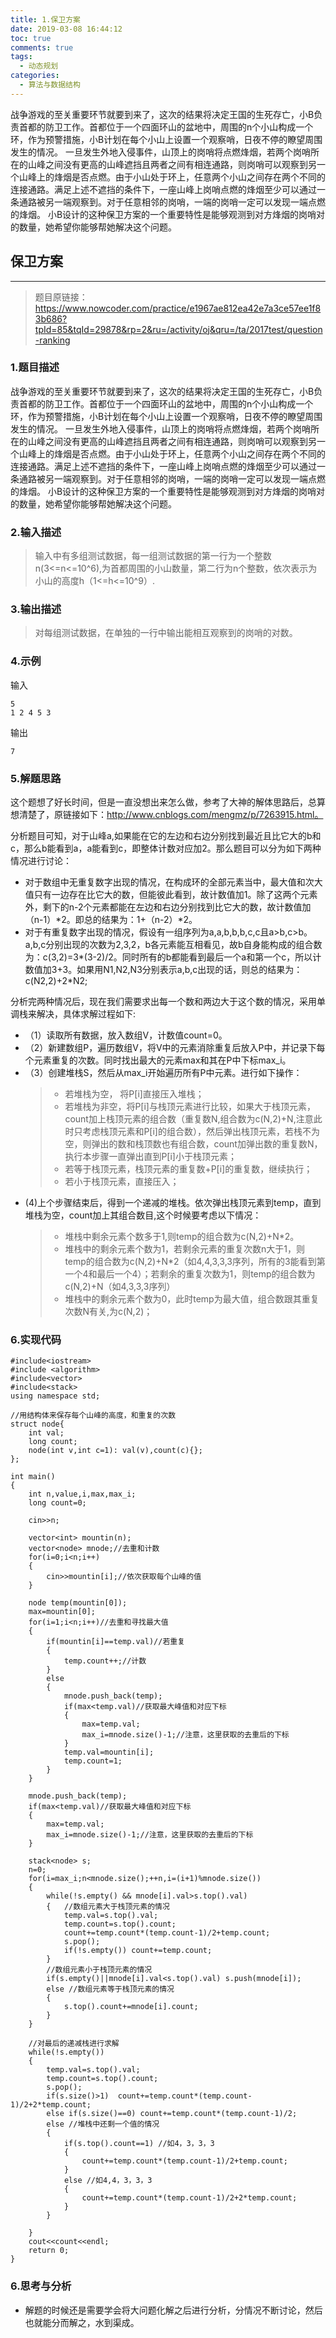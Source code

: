 ```yaml
---
title: 1.保卫方案
date: 2019-03-08 16:44:12
toc: true
comments: true
tags:
  - 动态规划
categories:
  - 算法与数据结构
---
```


战争游戏的至关重要环节就要到来了，这次的结果将决定王国的生死存亡，小B负责首都的防卫工作。首都位于一个四面环山的盆地中，周围的n个小山构成一个环，作为预警措施，小B计划在每个小山上设置一个观察哨，日夜不停的瞭望周围发生的情况。 一旦发生外地入侵事件，山顶上的岗哨将点燃烽烟，若两个岗哨所在的山峰之间没有更高的山峰遮挡且两者之间有相连通路，则岗哨可以观察到另一个山峰上的烽烟是否点燃。由于小山处于环上，任意两个小山之间存在两个不同的连接通路。满足上述不遮挡的条件下，一座山峰上岗哨点燃的烽烟至少可以通过一条通路被另一端观察到。对于任意相邻的岗哨，一端的岗哨一定可以发现一端点燃的烽烟。 小B设计的这种保卫方案的一个重要特性是能够观测到对方烽烟的岗哨对的数量，她希望你能够帮她解决这个问题。
<!--more-->

## 保卫方案 
------------------------------------------------------------
> 题目原链接：https://www.nowcoder.com/practice/e1967ae812ea42e7a3ce57ee1f83b686?tpId=85&tqId=29878&rp=2&ru=/activity/oj&qru=/ta/2017test/question-ranking

### 1.题目描述   
战争游戏的至关重要环节就要到来了，这次的结果将决定王国的生死存亡，小B负责首都的防卫工作。首都位于一个四面环山的盆地中，周围的n个小山构成一个环，作为预警措施，小B计划在每个小山上设置一个观察哨，日夜不停的瞭望周围发生的情况。 一旦发生外地入侵事件，山顶上的岗哨将点燃烽烟，若两个岗哨所在的山峰之间没有更高的山峰遮挡且两者之间有相连通路，则岗哨可以观察到另一个山峰上的烽烟是否点燃。由于小山处于环上，任意两个小山之间存在两个不同的连接通路。满足上述不遮挡的条件下，一座山峰上岗哨点燃的烽烟至少可以通过一条通路被另一端观察到。对于任意相邻的岗哨，一端的岗哨一定可以发现一端点燃的烽烟。 小B设计的这种保卫方案的一个重要特性是能够观测到对方烽烟的岗哨对的数量，她希望你能够帮她解决这个问题。

### 2.输入描述
> 输入中有多组测试数据，每一组测试数据的第一行为一个整数n(3<=n<=10^6),为首都周围的小山数量，第二行为n个整数，依次表示为小山的高度h（1<=h<=10^9）.

### 3.输出描述
> 对每组测试数据，在单独的一行中输出能相互观察到的岗哨的对数。

### 4.示例
输入
```
5
1 2 4 5 3
```
输出
```
7
```



### 5.解题思路
这个题想了好长时间，但是一直没想出来怎么做，参考了大神的解体思路后，总算想清楚了，原链接如下：http://www.cnblogs.com/mengmz/p/7263915.html。

分析题目可知，对于山峰a,如果能在它的左边和右边分别找到最近且比它大的b和c，那么b能看到a，a能看到c，即整体计数对应加2。那么题目可以分为如下两种情况进行讨论：  
* 对于数组中无重复数字出现的情况，在构成环的全部元素当中，最大值和次大值只有一边存在比它大的数，但能彼此看到，故计数值加1。除了这两个元素外，剩下的n-2个元素都能在左边和右边分别找到比它大的数，故计数值加（n-1）*2。即总的结果为：1+（n-2）*2。      
* 对于有重复数字出现的情况，假设有一组序列为a,a,b,b,b,c,c且a>b,c>b。a,b,c分别出现的次数为2,3,2，b各元素能互相看见，故b自身能构成的组合数为：c(3,2)=3*(3-2)/2。同时所有的b都能看到最后一个a和第一个c，所以计数值加3+3。如果用N1,N2,N3分别表示a,b,c出现的话，则总的结果为：c(N2,2)+2*N2;

分析完两种情况后，现在我们需要求出每一个数和两边大于这个数的情况，采用单调栈来解决，具体求解过程如下: 
* （1）读取所有数据，放入数组V，计数值count=0。
* （2）新建数组P，遍历数组V，将V中的元素消除重复后放入P中，并记录下每个元素重复的次数。同时找出最大的元素max和其在P中下标max_i。
* （3）创建堆栈S，然后从max_i开始遍历所有P中元素。进行如下操作：
     > * 若堆栈为空， 将P[i]直接压入堆栈；   
     > * 若堆栈为非空，将P[i]与栈顶元素进行比较，如果大于栈顶元素，count加上栈顶元素的组合数（重复数N,组合数为c(N,2)+N,注意此时只考虑栈顶元素和P[i]的组合数），然后弹出栈顶元素，若栈不为空，则弹出的数和栈顶数也有组合数，count加弹出数的重复数N，执行本步骤一直弹出直到P[i]小于栈顶元素；
     > * 若等于栈顶元素，栈顶元素的重复数+P[i]的重复数，继续执行；
     > * 若小于栈顶元素，直接压入；
* (4)上个步骤结束后，得到一个递减的堆栈。依次弹出栈顶元素到temp，直到堆栈为空，count加上其组合数目,这个时候要考虑以下情况：
     > * 堆栈中剩余元素个数多于1,则temp的组合数为c(N,2)+N*2。   
     > * 堆栈中的剩余元素个数为1，若剩余元素的重复次数n大于1，则temp的组合数为c(N,2)+N*2（如4,4,3,3,3序列，所有的3能看到第一个4和最后一个4）；若剩余的重复次数为1，则temp的组合数为c(N,2)+N（如4,3,3,3序列）
     > * 堆栈中的剩余元素个数为0，此时temp为最大值，组合数跟其重复次数N有关,为c(N,2)；   

### 6.实现代码
```
#include<iostream>
#include <algorithm>
#include<vector>
#include<stack>
using namespace std;

//用结构体来保存每个山峰的高度，和重复的次数
struct node{
    int val;
    long count;
    node(int v,int c=1): val(v),count(c){};
};

int main()
{
    int n,value,i,max,max_i;
    long count=0;

    cin>>n;
    
    vector<int> mountin(n);
    vector<node> mnode;//去重和计数
    for(i=0;i<n;i++)
    {
        cin>>mountin[i];//依次获取每个山峰的值
    }
    
    node temp(mountin[0]);
    max=mountin[0];
    for(i=1;i<n;i++)//去重和寻找最大值
    {
        if(mountin[i]==temp.val)//若重复
        {
            temp.count++;//计数
        }
        else  
        {
            mnode.push_back(temp);
            if(max<temp.val)//获取最大峰值和对应下标
            {
                max=temp.val;
                max_i=mnode.size()-1;//注意，这里获取的去重后的下标
            }
            temp.val=mountin[i];
            temp.count=1;
        }
    }
    
    mnode.push_back(temp);
    if(max<temp.val)//获取最大峰值和对应下标
    {
        max=temp.val;
        max_i=mnode.size()-1;//注意，这里获取的去重后的下标
    }
    
    stack<node> s;
    n=0;
    for(i=max_i;n<mnode.size();++n,i=(i+1)%mnode.size())
    {
        while(!s.empty() && mnode[i].val>s.top().val)
        {   //数组元素大于栈顶元素的情况
            temp.val=s.top().val;
            temp.count=s.top().count;
            count+=temp.count*(temp.count-1)/2+temp.count;
            s.pop();
            if(!s.empty()) count+=temp.count;
        }
        //数组元素小于栈顶元素的情况
        if(s.empty()||mnode[i].val<s.top().val) s.push(mnode[i]);
        else //数组元素等于栈顶元素的情况
        {
            s.top().count+=mnode[i].count;
        }
    }
    
    //对最后的递减栈进行求解
    while(!s.empty())
    {
        temp.val=s.top().val;
        temp.count=s.top().count;
        s.pop();
        if(s.size()>1)  count+=temp.count*(temp.count-1)/2+2*temp.count;
        else if(s.size()==0) count+=temp.count*(temp.count-1)/2;
        else //堆栈中还剩一个值的情况
        {   
            if(s.top().count==1) //如4，3，3，3
            {
                count+=temp.count*(temp.count-1)/2+temp.count;
            }
            else //如4,4，3，3，3
            {
                count+=temp.count*(temp.count-1)/2+2*temp.count;
            }
        }
        
    }
    cout<<count<<endl;
    return 0;
}
```

### 6.思考与分析
* 解题的时候还是需要学会将大问题化解之后进行分析，分情况不断讨论，然后也就能分而解之，水到渠成。